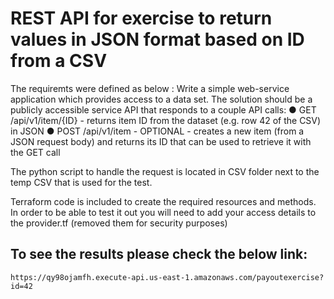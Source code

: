 # REST API for exercise to return values in JSON format based on ID from a CSV

The requiremts were defined as below : 
Write a simple web-service application which provides access to a data set.
The solution should be a publicly accessible service API that responds to a couple API
calls:
● GET /api/v1/item/{ID} - returns item ID from the dataset (e.g. row 42 of the CSV) in
JSON
● POST /api/v1/item - OPTIONAL - creates a new item (from a JSON request body)
and returns its ID that can be used to retrieve it with the GET call

The python script to handle the request is located in CSV folder next to the temp CSV that is used for the test.

Terraform code is included to create the required resources and methods. In order to be able to test it out you will need to add your access details to the provider.tf (removed them for security purposes)

## To see the results please check the below link:

```
https://qy98ojamfh.execute-api.us-east-1.amazonaws.com/payoutexercise?id=42
```